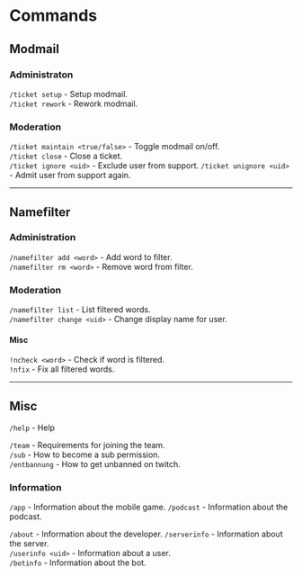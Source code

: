 # Commands

## Modmail

### Administraton

`/ticket setup` - Setup modmail.    
`/ticket rework` - Rework modmail.  

### Moderation

`/ticket maintain <true/false>` - Toggle modmail on/off.    
`/ticket close` - Close a ticket.   
`/ticket ignore <uid>` - Exclude user from support. 
`/ticket unignore <uid>` - Admit user from support again.   

---

## Namefilter

### Administration

`/namefilter add <word>` - Add word to filter.  
`/namefilter rm <word>` - Remove word from filter.  

### Moderation

`/namefilter list` - List filtered words.   
`/namefilter change <uid>` - Change display name for user.  

#### Misc

`!ncheck <word>` - Check if word is filtered.   
`!nfix` - Fix all filtered words.   

---

## Misc

`/help` - Help

`/team` - Requirements for joining the team.    
`/sub` - How to become a sub permission.    
`/entbannung` - How to get unbanned on twitch.  

### Information

`/app` - Information about the mobile game. 
`/podcast` - Information about the podcast. 

`/about` - Information about the developer. 
`/serverinfo` - Information about the server.   
`/userinfo <uid>` - Information about a user.   
`/botinfo` - Information about the bot. 